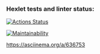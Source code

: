 ### Hexlet tests and linter status:
[![Actions Status](https://github.com/01ayanamirei01/frontend-project-44/actions/workflows/hexlet-check.yml/badge.svg)](https://github.com/01ayanamirei01/frontend-project-44/actions)

[![Maintainability](https://api.codeclimate.com/v1/badges/fcdb26dfa2d78bddb755/maintainability)](https://codeclimate.com/github/01ayanamirei01/frontend-project-44/maintainability)


https://asciinema.org/a/636753